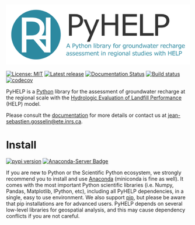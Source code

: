 ![PyHELP](./images/pyhelp_banner.png)

[![License: MIT](https://img.shields.io/badge/License-MIT-yellow.svg)](https://opensource.org/licenses/MIT)
[![Latest release](https://img.shields.io/github/release/cgq-qgc/pyhelp.svg)](https://github.com/cgq-qgc/pyhelp/releases)
[![Documentation Status](https://readthedocs.org/projects/pyhelp/badge/?version=latest)](http://pyhelp.readthedocs.io)
[![Build status](https://ci.appveyor.com/api/projects/status/ns6s8x0hkd31ffb3/branch/master?svg=true)](https://ci.appveyor.com/project/jnsebgosselin/pyhelp-rd625/branch/master)
[![codecov](https://codecov.io/gh/cgq-qgc/pyhelp/branch/master/graph/badge.svg)](https://codecov.io/gh/cgq-qgc/pyhelp)


PyHELP is a [Python](https://www.python.org/) library for the assessment of groundwater recharge at the regional scale with the [Hydrologic Evaluation of Landfill Performance](https://www.epa.gov/land-research/hydrologic-evaluation-landfill-performance-help-model) (HELP) model.

Please consult the [documentation](http://pyhelp.readthedocs.io) for more details or contact us at [jean-sebastien.gosselin@ete.inrs.ca](mailto:jean-sebastien.gosselin@ete.inrs.ca).

# Install

[![pypi version](https://img.shields.io/pypi/v/pyhelp.svg)](https://pypi.org/project/pyhelp/)
[![Anaconda-Server Badge](https://anaconda.org/cgq-qgc/pyhelp/badges/version.svg)](https://anaconda.org/cgq-qgc/pyhelp)

If you are new to Python or the Scientific Python ecosystem, we strongly recommend you to install and use [Anaconda](https://www.anaconda.com/download/) (miniconda is fine as well). It comes with the most important Python scientific libraries (i.e. Numpy, Pandas, Matplotlib, IPython, etc), including all PyHELP dependencies, in a single, easy to use environment. We also support [pip](https://pypi.org/project/pip/), but please be aware that pip installations are for advanced users. PyHELP depends on several low-level libraries for geospatial analysis, and this may cause dependency conflicts if you are not careful.
